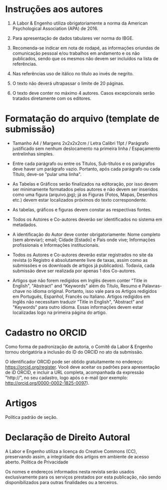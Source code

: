 # Instruções aos autores #

1. A Labor & Engenho utiliza obrigatoriamente a norma da American
   Psychological Association (APA) de 2016.

2. Para apresentação de dados tabulares ver norma do IBGE.

3. Recomenda-se indicar em nota de rodapé, as informações oriundas de
   comunicação pessoal e/ou trabalhos em andamento e os não publicados,
   sendo que os mesmos não devem ser incluídos na lista de referências.

4. Nas referências uso de itálico no título ao invés de negrito.

5. O texto não deverá ultrapassar o limite de 20 páginas. 

6. O texto deve conter no máximo 4 autores. Casos excepcionais serão
   tratados diretamente com os editores.

# Formatação do arquivo (template de submissão) #

- Tamanho A4 / Margens 2x2x2x2cm / Letra Calibri 11pt / Parágrafo
  justificado sem nenhum deslocamento na primeira linha / Espaçamento
  entrelinhas simples.

- Entre cada parágrafo ou entre os Títulos, Sub-títulos e os parágrafos
  deve haver um parágrafo vazio. Portanto, após cada parágrafo ou cada
  Título, deve-se "pular uma linha".

- As Tabelas e Gráficos serão finalizados na editoração, por isso devem
  ser minimamente formatados pelos autores e não devem ser inseridos
  como uma figura (arquivo.jpg); já as Figuras (Fotos, Mapas, Desenhos
  etc.) devem estar localizados próximos do texto correspondente.

- As tabelas, gráficos e figuras devem constar as respectivas fontes.

- Todos os Autores e Co-autores deverão ser identificados no sistema em
  metadados.

- A identificação do Autor deve conter obrigatoriamente: Nome completo
  (sem abreviar); email; Cidade [Estado] e País onde vive; Informações
  profissionais e Informações institucionais.

- Todos os Autores e Co-autores deverão estar registrados no site da
  revista (o Registro é absolutamente livre de taxas, assim como as
  submissões e os downloads de artigos já publicados). Todavia, cada
  submissão deve ser realizada por apenas 1 dos Co-autores.

- Artigos que não forem redigidos em Inglês devem conter "Title in
  English", "Abstract" and "Keywords" além do Título, Resumo e
  Palavras-chave no idioma original. Portanto, isso vale para os Artigos
  redigidos em Português, Espanhol, Francês ou Italiano. Artigos
  redigidos em Inglês não necessitam traduzir "Title in English",
  "Abstract" and "Keywords" para outro idioma. Essas informações devem
  estar localizadas logo na primeira página do artigo.

# Cadastro no ORCID #

Como forma de padronização de autoria, o Comitê da Labor & Engenho
tornou obrigatória a inclusão do iD do ORCID no ato da  submissão.

O identificador ORCID pode ser obtido gratuitamente no endereço:
https://orcid.org/register. Você deve aceitar os padrões para
apresentação de iD ORCID, e incluir a URL completa, acompanhada da
expressão "http://", no seu cadastro, logo após o e-mail (por exemplo:
http://orcid.org/0000-0002-1825-0097).

# Artigos #

Política padrão de seção.

# Declaração de Direito Autoral #

A Labor e Engenho utiliza a licença do Creative Commons (CC),
preservando assim, a integridade dos artigos em ambiente de acesso
aberto. Política de Privacidade

Os nomes e endereços informados nesta revista serão usados
exclusivamente para os serviços prestados por esta publicação, não sendo
disponibilizados para outras finalidades ou a terceiros.

